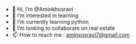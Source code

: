 - 👋 Hi, I’m @Aminkhosravi
- 👀 I’m interested in learning 
- 🌱 I’m currently learning python
- 💞️ I’m looking to collaborate on real estate
- 📫 How to reach me : aminxosravi7@gmail.com

<!---
Aminkhosravi/Aminkhosravi is a ✨ special ✨ repository because its `README.md` (this file) appears on your GitHub profile.
You can click the Preview link to take a look at your changes.
--->
